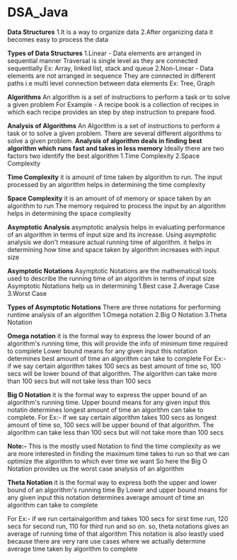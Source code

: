 # DSA_Java

**Data Structures**
1.It is a way to organize data
2.After organizing data it becomes easy to process the data

**Types of Data Structures**
1.Linear - 
	Data elements are arranged in sequential manner
	Traversal is single level as they are connected sequentially
	Ex: Array, linked list, stack and queue
2.Non-Linear - 
	Data elements are not arranged in sequence
	They are connected in different paths i.e multi level connection between data elements
	Ex: Tree, Graph

**Algorithms**
An algorithm is a set of instructions to perform a task or to solve a given problem
For Example - A recipe book is a collection of recipes in which each recipe provides an step by step instruction to prepare food.

**Analysis of Algorithms**
An Algorithm is a set of instructions to perform a task or to solve a given problem.
There are several different algorithms to solve a given problem.
**Analysis of algorithm deals in finding best algorithm which runs fast and takes in less memory**
Ideally there are two factors two identify the best algorithm
1.Time Complexity
2.Space Complexity

**Time Complexity**
it is amount of time taken by algorithm to run.
The input processed by an algorithm helps in determining the time complexity

**Space Complexity**
it is an amount of of memory or space taken by an algorithm to run
The memory required to process the input by an algorithm helps in determining the space complexity

**Asymptotic Analysis**
asymptotic analysis helps in evaluating performance of an algorithm in terms of input size and its increase.
Using asymptotic analysis we don't measure actual running time of algorithm.
it helps in determining how time and space taken by algorithm increases with input size

**Asymptotic Notations**
Asymptotic Notations are the mathematical tools used to describe the running time of an algorithm in terms of input size
Asymptotic Notations help us in determining
1.Best case
2.Average Case
3.Worst Case

**Types of Asymptotic Notations**
There are three notations for performing runtime analysis of an algorithm
1.Omega notation
2.Big O Notation
3.Theta Notation

**Omega notation**
it is the formal way to express the lower bound of an algorithm's running time, this will provide the info of minimum time required to complete
Lower bound means for any given input this notation determines best amount of time an algorithm can take to complete
For Ex:- if we say certain algorithm takes 100 secs as best amount of time so, 100 secs will be lower bound of that algorithm. The algorithm can take more than 100 secs but will not take less than 100 secs

**Big O Notation**
it is the formal way to express the upper bound of an algorithm's running time.
Upper bound means for any given input this notatin determines longest amount of time an algorithm can take to complete.
For Ex:- if we say certain algorithm takes 100 secs as longest amount of time so, 100 secs will be upper bound of that algorithm. The algorithm can take less than 100 secs but will not take more than 100 secs

**Note:-** This is the mostly used Notation to find the time complexity as we are more interested in finding the maximum time takes to run so that we can optimize the algorithm to which ever time we want
So here the Big O Notation provides us the worst case analysis of an algorithm 


**Theta Notation**
it is the formal way to express both the upper and lower bound of an algorithm's running time
By Lower and upper bound means for any given input this notation determines average amount of time an algorithm can take to complete

For Ex:- if we run certainalgorithm and takes 100 secs for sirst time run, 120 secs for second run, 110 for third run and so on. so, theta notations gives an average of running time of that algorithm
This notation is also leastly used because there are very rare use cases where we actually determine average time taken by algorithm to complete
